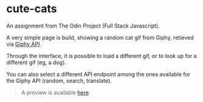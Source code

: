 # cute-cats
An assignment from The Odin Project (Full Stack Javascript).

A very simple page is build, showing a random cat gif from Giphy, retieved via [Giphy API](https://developers.giphy.com/docs/api#quick-start-guide).

Through the interface, it is possible to load a different gif, or to look up for a different gif (eg, a dog).

You can also select a different API endpoint among the ones available for the Giphy API (random, search, translate).

> A preview is available [here](http://frarosset.github.io/cute-cats).

